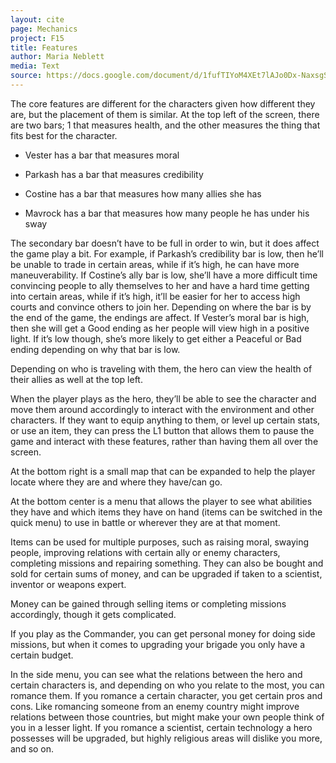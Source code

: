 ```yaml
---
layout: cite
page: Mechanics
project: F15
title: Features
author: Maria Neblett
media: Text
source: https://docs.google.com/document/d/1fufTIYoM4XEt7lAJo0Dx-NaxsgS-ZYNdUuGJaNDWrlY/edit?usp=sharing
---
```

The core features are different for the characters given how different they are, but the placement of them is similar. At the top left of the screen, there are two bars; 1 that measures health, and the other measures the thing that fits best for the character.

- Vester has a bar that measures moral

- Parkash has a bar that measures credibility

- Costine has a bar that measures how many allies she has

- Mavrock has a bar that measures how many people he has under his sway

The secondary bar doesn’t have to be full in order to win, but it does affect the game play a bit. For example, if Parkash’s credibility bar is low, then he’ll be unable to trade in certain areas, while if it’s high, he can have more maneuverability. If Costine’s ally bar is low, she’ll have a more difficult time convincing people to ally themselves to her and have a hard time getting into certain areas, while if it’s high, it’ll be easier for her to access high courts and convince others to join her. Depending on where the bar is by the end of the game, the endings are affect. If Vester’s moral bar is high, then she will get a Good ending as her people will view high in a positive light. If it’s low though, she’s more likely to get either a Peaceful or Bad ending depending on why that bar is low.

Depending on who is traveling with them, the hero can view the health of their allies as well at the top left.

When the player plays as the hero, they’ll be able to see the character and move them around accordingly to interact with the environment and other characters. If they want to equip anything to them, or level up certain stats, or use an item, they can press the L1 button that allows them to pause the game and interact with these features, rather than having them all over the screen.

At the bottom right is a small map that can be expanded to help the player locate where they are and where they have/can go.

At the bottom center is a menu that allows the player to see what abilities they have and which items they have on hand (items can be switched in the quick menu) to use in battle or wherever they are at that moment.

Items can be used for multiple purposes, such as raising moral, swaying people, improving relations with certain ally or enemy characters, completing missions and repairing something. They can also be bought and sold for certain sums of money, and can be upgraded if taken to a scientist, inventor or weapons expert.

Money can be gained through selling items or completing missions accordingly, though it gets complicated.

 If you play as the Commander, you can get personal money for doing side missions, but when it comes to upgrading your brigade you only have a certain budget.

 In the side menu, you can see what the relations between the hero and certain characters is, and depending on who you relate to the most, you can romance them. If you romance a certain character, you get certain pros and cons. Like romancing someone from an enemy country might improve relations between those countries, but might make your own people think of you in a lesser light. If you romance a scientist, certain technology a hero possesses will be upgraded, but highly religious areas will dislike you more, and so on.
